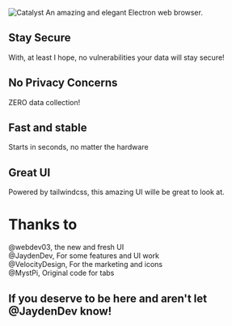![Catalyst](https://raw.githubusercontent.com/JaydenDev/Catalyst/master/assets/banner.svg)
An amazing and elegant Electron web browser.
## Stay Secure
With, at least I hope, no vulnerabilities your data will stay secure!
## No Privacy Concerns
ZERO data collection!
## Fast and stable
Starts in seconds, no matter the hardware
## Great UI
Powered by tailwindcss, this amazing UI wille be great to look at.
# Thanks to
@webdev03, the new and fresh UI \
@JaydenDev, For some features and UI work \
@VelocityDesign, For the marketing and icons \
@MystPi, Original code for tabs 
## If you deserve to be here and aren't let @JaydenDev know!
